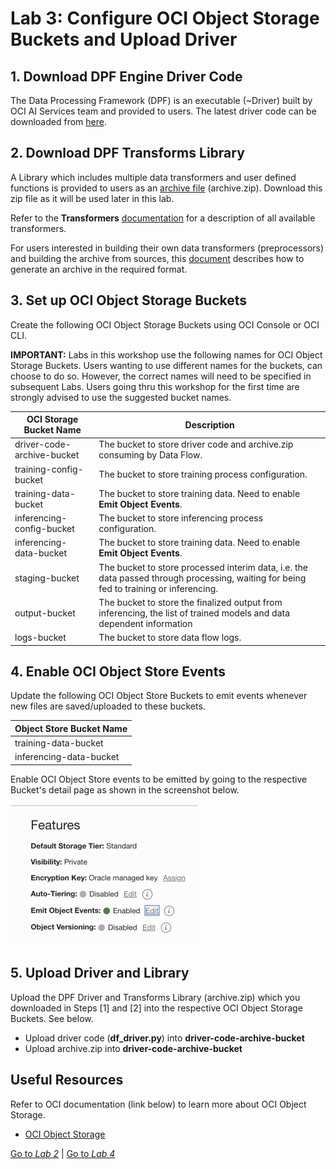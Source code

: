Lab 3: Configure OCI Object Storage Buckets and Upload Driver
===

## 1. Download DPF Engine Driver Code

   The Data Processing Framework (DPF) is an executable (~Driver) built by OCI AI Services team and provided to users. The latest driver code can be downloaded from [here](https://objectstorage.us-phoenix-1.oraclecloud.com/p/dgqPltNm4ldkw-6YJF2aa4Aj4UsKZZBaJ39aV-exMlDbhTwnNKZx7m9XPNB45AQI/n/axaspnesarzr/b/driver-code-archive-bucket/o/df_driver.py).

## 2. Download DPF Transforms Library

   A Library which includes multiple data transformers and user defined functions is provided to users as an [archive file](https://objectstorage.us-phoenix-1.oraclecloud.com/p/cvXUlN_fy9_D5yu4tzmvB0LgSYyrI1-UgY3qJuMlDxw1u-nxwFYv8KlULiqdf33U/n/axaspnesarzr/b/driver-code-archive-bucket/o/archive.zip) (archive.zip).  Download this zip file as it will be used later in this lab.

   Refer to the **Transformers** [documentation](../optional/introduction-to-transformers-for-data-preprocessing.md) for a description of all available transformers.

   For users interested in building their own data transformers (preprocessors) and building the archive from sources, this [document](https://github.com/bug-catcher/oci-data-science-ai-samples/blob/master/ai_services/anomaly_detection/data_preprocessing_examples/oci_data_flow_based_examples/prepackaged_dataflow_applications.md) describes how to generate an archive in the required format.

## 3. Set up OCI Object Storage Buckets

   Create the following OCI Object Storage Buckets using OCI Console or OCI CLI.

   **IMPORTANT:** Labs in this workshop use the following names for OCI Object Storage Buckets. Users wanting to use different names for the buckets, can choose to do so.  However, the correct names will need to be specified in subsequent Labs. Users going thru this workshop for the first time are strongly advised to use the suggested bucket names.

   | OCI Storage Bucket Name | Description |
   | ----------------------- | ----------- |
   | driver-code-archive-bucket | The bucket to store driver code and archive.zip consuming by Data Flow. |
   | training-config-bucket | The bucket to store training process configuration. |
   | training-data-bucket | The bucket to store training data. Need to enable **Emit Object Events**. |
   inferencing-config-bucket | The bucket to store inferencing process configuration.
   | inferencing-data-bucket | The bucket to store training data. Need to enable **Emit Object Events**. |
   | staging-bucket | The bucket to store processed interim data, i.e. the data passed through processing, waiting for being fed to training or inferencing. |
   | output-bucket | The bucket to store the finalized output from inferencing, the list of trained models and data dependent information |
   | logs-bucket | The bucket to store data flow logs. |

## 4. Enable OCI Object Store Events

   Update the following OCI Object Store Buckets to emit events whenever new files are saved/uploaded to these buckets.

   | Object Store Bucket Name |
   | ------------------------ |
   | training-data-bucket |
   | inferencing-data-bucket |

   Enable OCI Object Store events to be emitted by going to the respective Bucket's detail page as shown in the screenshot below.

   ![](./images/Prepare-OS1.png)

## 5. Upload Driver and Library

   Upload the DPF Driver and Transforms Library (archive.zip) which you downloaded in Steps [1] and [2] into the respective OCI Object Storage Buckets. See below.

   *   Upload driver code (**df_driver.py**) into **driver-code-archive-bucket**
   *   Upload archive.zip into **driver-code-archive-bucket**

## Useful Resources
Refer to OCI documentation (link below) to learn more about OCI Object Storage.

- [OCI Object Storage](https://docs.oracle.com/en-us/iaas/Content/Object/Concepts/objectstorageoverview.htm)

[Go to *Lab 2*](#prev) | [Go to *Lab 4*](#next)
